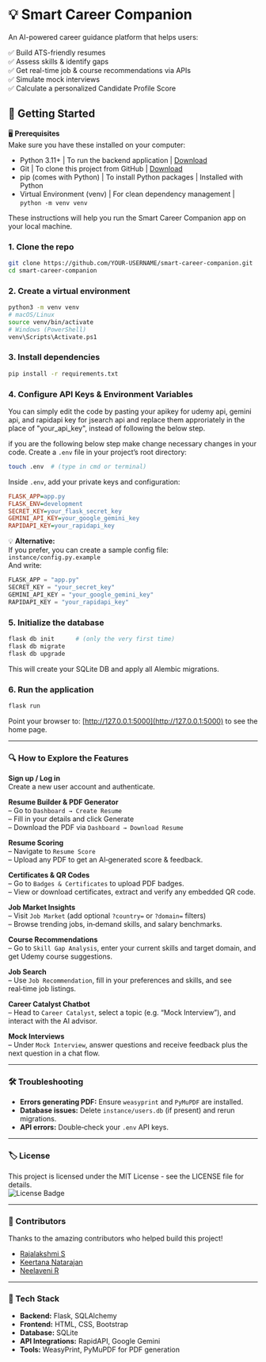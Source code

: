 # 💡 Smart Career Companion

An AI-powered career guidance platform that helps users:

✅ Build ATS-friendly resumes  
✅ Assess skills & identify gaps  
✅ Get real-time job & course recommendations via APIs  
✅ Simulate mock interviews  
✅ Calculate a personalized Candidate Profile Score  

## 🚀 Getting Started

🖥️ **Prerequisites**  
Make sure you have these installed on your computer:

- Python 3.11+ | To run the backend application | [Download](https://www.python.org/downloads/)
- Git | To clone this project from GitHub | [Download](https://git-scm.com/downloads)
- pip (comes with Python) | To install Python packages | Installed with Python
- Virtual Environment (venv) | For clean dependency management | `python -m venv venv`

These instructions will help you run the Smart Career Companion app on your local machine.

### 1. Clone the repo
```bash
git clone https://github.com/YOUR-USERNAME/smart-career-companion.git
cd smart-career-companion
```

### 2. Create a virtual environment
```bash
python3 -m venv venv
# macOS/Linux
source venv/bin/activate
# Windows (PowerShell)
venv\Scripts\Activate.ps1
```

### 3. Install dependencies
```bash
pip install -r requirements.txt
```

### 4. Configure API Keys & Environment Variables
You can simply edit the code by pasting your apikey for udemy api, gemini api, and rapidapi key for jsearch api and replace them approriately in the place of "your_api_key", instead of following the below step.

if you are the following below step make change necessary changes in your code.
Create a `.env` file in your project’s root directory:
```bash
touch .env  # (type in cmd or terminal)
```
Inside `.env`, add your private keys and configuration:
```ini
FLASK_APP=app.py
FLASK_ENV=development
SECRET_KEY=your_flask_secret_key
GEMINI_API_KEY=your_google_gemini_key
RAPIDAPI_KEY=your_rapidapi_key
```

💡 **Alternative:**  
If you prefer, you can create a sample config file:  
`instance/config.py.example`  
And write:

```python
FLASK_APP = "app.py"
SECRET_KEY = "your_secret_key"
GEMINI_API_KEY = "your_google_gemini_key"
RAPIDAPI_KEY = "your_rapidapi_key"
```

### 5. Initialize the database
```bash
flask db init      # (only the very first time)
flask db migrate
flask db upgrade
```

This will create your SQLite DB and apply all Alembic migrations.

### 6. Run the application
```bash
flask run
```
Point your browser to: [http://127.0.0.1:5000](http://127.0.0.1:5000) to see the home page.

---

### 🔍 How to Explore the Features

**Sign up / Log in**  
Create a new user account and authenticate.

**Resume Builder & PDF Generator**  
– Go to `Dashboard → Create Resume`  
– Fill in your details and click Generate  
– Download the PDF via `Dashboard → Download Resume`

**Resume Scoring**  
– Navigate to `Resume Score`  
– Upload any PDF to get an AI‑generated score & feedback.

**Certificates & QR Codes**  
– Go to `Badges & Certificates` to upload PDF badges.  
– View or download certificates, extract and verify any embedded QR code.

**Job Market Insights**  
– Visit `Job Market` (add optional `?country=` or `?domain=` filters)  
– Browse trending jobs, in‑demand skills, and salary benchmarks.

**Course Recommendations**  
– Go to `Skill Gap Analysis`, enter your current skills and target domain, and get Udemy course suggestions.

**Job Search**  
– Use `Job Recommendation`, fill in your preferences and skills, and see real‑time job listings.

**Career Catalyst Chatbot**  
– Head to `Career Catalyst`, select a topic (e.g. “Mock Interview”), and interact with the AI advisor.

**Mock Interviews**  
– Under `Mock Interview`, answer questions and receive feedback plus the next question in a chat flow.

---

### 🛠️ Troubleshooting

- **Errors generating PDF:** Ensure `weasyprint` and `PyMuPDF` are installed.
- **Database issues:** Delete `instance/users.db` (if present) and rerun migrations.
- **API errors:** Double‑check your `.env` API keys.

---

### 🏷️ License

This project is licensed under the MIT License - see the LICENSE file for details.  
![License Badge](https://img.shields.io/badge/License-MIT-green)

---

### 👥 Contributors

Thanks to the amazing contributors who helped build this project!

- [Rajalakshmi S](https://github.com/Rajalakshmi2702)  
- [Keertana Natarajan](https://github.com/KeertanaNatarajan)  
- [Neelaveni R](https://github.com/Neelaveni1009)  

---

### 🧰 Tech Stack

- **Backend:** Flask, SQLAlchemy  
- **Frontend:** HTML, CSS, Bootstrap  
- **Database:** SQLite  
- **API Integrations:** RapidAPI, Google Gemini  
- **Tools:** WeasyPrint, PyMuPDF for PDF generation
